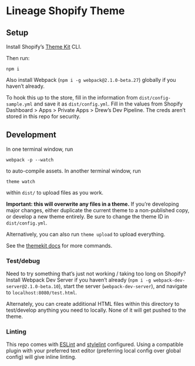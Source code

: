 # Lineage Shopify Theme

## Setup

Install Shopify’s [Theme Kit](https://github.com/shopify/themekit) CLI.

Then run:

```
npm i
```

Also install Webpack (`npm i -g webpack@2.1.0-beta.27`) globally if you
haven’t already.

To hook this up to the store, fill in the information from `dist/config-sample.yml` and
save it as `dist/config.yml`. Fill in the values from Shopify Dashboard > Apps > Private Apps > Drew’s Dev Pipeline.
The creds aren’t stored in this repo for security.

## Development

In one terminal window, run

```
webpack -p --watch
```

to auto-compile assets. In another terminal window, run

```
theme watch
```

within `dist/` to upload files as you work.

**Important: this will overwrite any files in a theme.** If you’re
developing major changes, either duplicate the current theme to a
non-published copy, or develop a new theme entirely. Be sure to change
the theme ID in `dist/config.yml`.

Alternatively, you can also run `theme upload` to upload everything.

See the [themekit docs](https://github.com/shopify/themekit) for more commands.

### Test/debug

Need to try something that’s just not working / taking too long on
Shopify? Install Webpack Dev Server if you haven’t already (`npm i -g webpack-dev-server@2.1.0-beta.10`),
start the server (`webpack-dev-server`), and navigate to `localhost:8080/test.html`.

Alternately, you can create additional HTML files within this
directory to test/develop anything you need to locally. None of it will
get pushed to the theme.

### Linting

This repo comes with [ESLint](http://eslint.org/) and [stylelint](https://github.com/stylelint/stylelint) configured. Using a
compatible plugin with your preferred text editor (preferring local
config over global config) will give inline linting.
